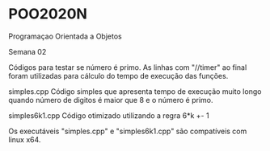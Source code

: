 # POO2020N
Programaçao Orientada a Objetos

Semana 02

Códigos para testar se número é primo.
As linhas com "//timer" ao final foram utilizadas para cálculo do tempo de execução das funções.

simples.cpp 
    Código simples que apresenta tempo de execução muito longo quando número de digitos é maior que 8 e o número é primo.

simples6k1.cpp
    Código otimizado utilizando a regra 6*k +- 1

Os executáveis "simples.cpp" e "simples6k1.cpp" são compatíveis com linux x64.



